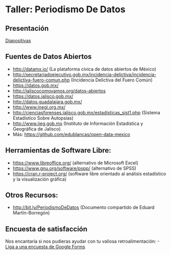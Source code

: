 # Taller: Periodismo De Datos

## Presentación
[Diapositivas](https://docs.google.com/presentation/d/1WyJlHRbpfSfGZpIjyVIAj-oLni5zcmYq-Jzg1Syr_GA/edit?usp=sharing)

## Fuentes de Datos Abiertos

- http://datamx.io/ (La plataforma cívica de datos abiertos de México)
- http://secretariadoejecutivo.gob.mx/incidencia-delictiva/incidencia-delictiva-fuero-comun.php (Incidencia Delictiva del Fuero Común)
- https://datos.gob.mx/
- http://jaliscocomovamos.org/datos-abiertos
- https://datos.jalisco.gob.mx/
- http://datos.guadalajara.gob.mx/
- http://www.inegi.org.mx/
- http://cienciasforenses.jalisco.gob.mx/estadisticas_sist1.php (Sistema Estadístico Sobre Autopsias)
- http://www.iieg.gob.mx (Instituto de Información Estadística y Geográfica de Jalisco)
- Más: https://github.com/edublancas/open-data-mexico

## Herramientas de Software Libre:

- https://www.libreoffice.org/ (alternativo de Microsoft Excel)
- https://www.gnu.org/software/pspp/ (alternativo de SPSS)
- https://cran.r-project.org/ (software libre orientado al análisis estadístico y la visualización gráfica)

## Otros Recursos:

- http://bit.ly/PeriodismoDeDatos (Documento compartido de Eduard Martín-Borregón) 

## Encuesta de satisfacción
Nos encantaría si nos pudieras ayudar con tu valiosa  retroalimentación: 
-[Liga a una encuesta de Google Forms](https://docs.google.com/forms/d/e/1FAIpQLSeoQ4uLcIGacfcHwjPf7tL7wHRsw_E5ddkZ4eabwrxPyq0JTw/viewform?usp=sf_link)
